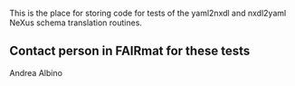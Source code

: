This is the place for storing code for tests of the yaml2nxdl and nxdl2yaml NeXus schema translation routines.

## Contact person in FAIRmat for these tests
Andrea Albino
